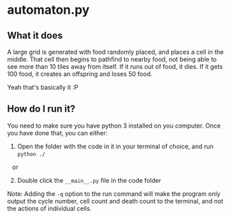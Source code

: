 # automaton.py
## What it does
A large grid is generated with food randomly placed, and places a cell in the middle. That cell then begins to pathfind to nearby food, not being able to see more than 10 tiles away from itself. If it runs out of food, it dies. If it gets 100 food, it creates an offspring and loses 50 food. 

Yeah that's basically it :P
## How do I run it?
You need to make sure you have python 3 installed on you computer. Once you have done that, you can either:
1. Open the folder with the code in it in your terminal of choice, and run `python ./`

&nbsp;&nbsp;&nbsp;or

2. Double click the `__main__.py` file in the code folder

Note: Adding the `-q` option to the run command will make the program only output the cycle number, cell count and death count to the terminal, and not the actions of individual cells.